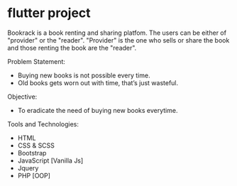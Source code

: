# flutter project
 
Bookrack is a book renting and sharing platfom. The users can be either of "provider" or the "reader". "Provider" is the one who sells or share the book and those renting the book are the "reader". 

Problem Statement:
- Buying new books is not possible every time.
- Old books gets worn out with time, that’s just wasteful.

Objective:
- To eradicate the need of buying new books everytime.

Tools and Technologies:
- HTML
- CSS & SCSS
- Bootstrap
- JavaScript [Vanilla Js]
- Jquery
- PHP [OOP]